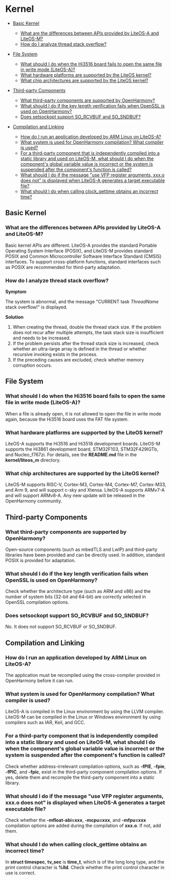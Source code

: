 # Kernel<a name="EN-US_TOPIC_0000001169850498"></a>

-   [Basic Kernel](#section263912372168)
    -   [What are the differences between APIs provided by LiteOS-A and LiteOS-M?](#section447571122918)
    -   [How do I analyze thread stack overflow?](#section8623141711293)

-   [File System](#section098519592162)
    -   [What should I do when the Hi3516 board fails to open the same file in write mode \(LiteOS-A\)?](#section517972255311)
    -   [What hardware platforms are supported by the LiteOS kernel?](#section868413518533)
    -   [What chip architectures are supported by the LiteOS kernel?](#section1131661465417)

-   [Third-party Components](#section971818231178)
    -   [What third-party components are supported by OpenHarmony?](#section74138185411)
    -   [What should I do if the key length verification fails when OpenSSL is used on OpenHarmony?](#section10564614135516)
    -   [Does setsockopt support SO\_RCVBUF and SO\_SNDBUF?](#section2093373215556)

-   [Compilation and Linking](#section10955302179)
    -   [How do I run an application developed by ARM Linux on LiteOS-A?](#section1164175713557)
    -   [What system is used for OpenHarmony compilation? What compiler is used?](#section132287223567)
    -   [For a third-party component that is independently compiled into a static library and used on LiteOS-M, what should I do when the component's global variable value is incorrect or the system is suspended after the component's function is called?](#section15189154225619)
    -   [What should I do if the message "use VFP register arguments, xxx.o does not" is displayed when LiteOS-A generates a target executable file?](#section193571012578)
    -   [What should I do when calling clock\_gettime obtains an incorrect time?](#section8973152015717)


## Basic Kernel<a name="section263912372168"></a>

### What are the differences between APIs provided by LiteOS-A and LiteOS-M?<a name="section447571122918"></a>

Basic kernel APIs are different. LiteOS-A provides the standard Portable Operating System Interface \(POSIX\), and LiteOS-M provides standard POSIX and Common Microcontroller Software Interface Standard \(CMSIS\) interfaces. To support cross-platform functions, standard interfaces such as POSIX are recommended for third-party adaptation.

### How do I analyze thread stack overflow?<a name="section8623141711293"></a>

**Symptom**

The system is abnormal, and the message "CURRENT task  _ThreadName_  stack overflow!" is displayed.

**Solution**

1.  When creating the thread, double the thread stack size. If the problem does not recur after multiple attempts, the task stack size is insufficient and needs to be increased.
2.  If the problem persists after the thread stack size is increased, check whether an ultra-large array is defined in the thread or whether recursive invoking exists in the process.
3.  If the preceding causes are excluded, check whether memory corruption occurs.

## File System<a name="section098519592162"></a>

### What should I do when the Hi3516 board fails to open the same file in write mode \(LiteOS-A\)?<a name="section517972255311"></a>

When a file is already open, it is not allowed to open the file in write mode again, because the Hi3516 board uses the FAT file system.

### What hardware platforms are supported by the LiteOS kernel?<a name="section868413518533"></a>

LiteOS-A supports the Hi3516 and Hi3518 development boards. LiteOS-M supports the Hi3861 development board, STM32F103, STM32F429IGTb, and Nucleo\_f767zi. For details, see the  **README.md**  file in the  **kernel/liteos\_m**  directory.

### What chip architectures are supported by the LiteOS kernel?<a name="section1131661465417"></a>

LiteOS-M supports RISC-V, Cortex-M3, Cortex-M4, Cortex-M7, Cortex-M33, and Arm 9, and will support c-sky and Xtensa. LiteOS-A supports ARMv7-A and will support ARMv8-A. Any new update will be released in the OpenHarmony community.

## Third-party Components<a name="section971818231178"></a>

### What third-party components are supported by OpenHarmony?<a name="section74138185411"></a>

Open-source components \(such as mbedTLS and LwIP\) and third-party libraries have been provided and can be directly used. In addition, standard POSIX is provided for adaptation.

### What should I do if the key length verification fails when OpenSSL is used on OpenHarmony?<a name="section10564614135516"></a>

Check whether the architecture type \(such as ARM and x86\) and the number of system bits \(32-bit and 64-bit\) are correctly selected in OpenSSL compilation options.

### Does setsockopt support SO\_RCVBUF and SO\_SNDBUF?<a name="section2093373215556"></a>

No. It does not support SO\_RCVBUF or SO\_SNDBUF.

## Compilation and Linking<a name="section10955302179"></a>

### How do I run an application developed by ARM Linux on LiteOS-A?<a name="section1164175713557"></a>

The application must be recompiled using the cross-compiler provided in OpenHarmony before it can run.

### What system is used for OpenHarmony compilation? What compiler is used?<a name="section132287223567"></a>

LiteOS-A is compiled in the Linux environment by using the LLVM compiler. LiteOS-M can be compiled in the Linux or Windows environment by using compilers such as IAR, Keil, and GCC.

### For a third-party component that is independently compiled into a static library and used on LiteOS-M, what should I do when the component's global variable value is incorrect or the system is suspended after the component's function is called?<a name="section15189154225619"></a>

Check whether address-irrelevant compilation options, such as  **-fPIE**,  **-fpie**,  **-fPIC**, and  **-fpic**, exist in the third-party component compilation options. If yes, delete them and recompile the third-party component into a static library.

### What should I do if the message "use VFP register arguments, xxx.o does not" is displayed when LiteOS-A generates a target executable file?<a name="section193571012578"></a>

Check whether the  **-mfloat-abi=xxx**,  **-mcpu=xxx**, and  **-mfpu=xxx**  compilation options are added during the compilation of  **xxx.o**. If not, add them.

### What should I do when calling clock\_gettime obtains an incorrect time?<a name="section8973152015717"></a>

In  **struct timespec**,  **tv\_sec**  is  **time\_t**, which is of the long long type, and the print control character is  **%lld**. Check whether the print control character in use is correct.

